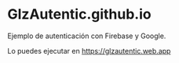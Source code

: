 # GlzAutentic.github.io
Ejemplo de autenticación con Firebase y Google.

Lo puedes ejecutar en https://glzautentic.web.app
